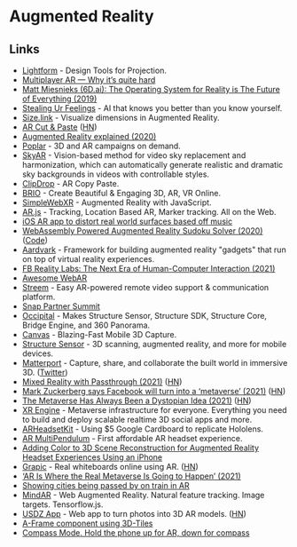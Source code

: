# Augmented Reality

## Links

- [Lightform](https://lightform.com/) - Design Tools for Projection.
- [Multiplayer AR — Why it’s quite hard](https://medium.com/6d-ai/multiplayer-ar-why-its-quite-hard-43efdb378418)
- [Matt Miesnieks (6D.ai): The Operating System for Reality is The Future of Everything (2019)](https://www.youtube.com/watch?v=ge5m-UhF6RU)
- [Stealing Ur Feelings](https://github.com/noahlevenson/stealing-ur-feelings) - AI that knows you better than you know yourself.
- [Size.link](https://size.link/) - Visualize dimensions in Augmented Reality.
- [AR Cut & Paste](https://github.com/cyrildiagne/ar-cutpaste) ([HN](https://news.ycombinator.com/item?id=23063486))
- [Augmented Reality explained (2020)](https://vas3k.com/blog/augmented_reality/)
- [Poplar](https://poplar.studio/) - 3D and AR campaigns on demand.
- [SkyAR](https://github.com/jiupinjia/SkyAR) - Vision-based method for video sky replacement and harmonization, which can automatically generate realistic and dramatic sky backgrounds in videos with controllable styles.
- [ClipDrop](https://clipdrop.co/) - AR Copy Paste.
- [BRIO](https://www.experience.briovr.com/) - Create Beautiful & Engaging 3D, AR, VR Online.
- [SimpleWebXR](https://github.com/Rufus31415/Simple-WebXR-Unity) - Augmented Reality with JavaScript.
- [AR.js](https://github.com/AR-js-org/AR.js) - Tracking, Location Based AR, Marker tracking. All on the Web.
- [iOS AR app to distort real world surfaces based off music](https://twitter.com/mattbierner/status/1333918742116397056)
- [WebAssembly Powered Augmented Reality Sudoku Solver (2020)](https://blog.scottlogic.com/2020/01/03/webassembly-sudoku-solver.html) ([Code](https://github.com/ColinEberhardt/wasm-sudoku-solver))
- [Aardvark](https://github.com/aardvarkxr/aardvark) - Framework for building augmented reality "gadgets" that run on top of virtual reality experiences.
- [FB Reality Labs: The Next Era of Human-Computer Interaction (2021)](https://tech.fb.com/inside-facebook-reality-labs-the-next-era-of-human-computer-interaction/)
- [Awesome WebAR](https://github.com/tobiasbueschel/awesome-WebAR)
- [Streem](https://www.streem.com/) - Easy AR-powered remote video support & communication platform.
- [Snap Partner Summit](https://snappartnersummit.com/)
- [Occipital](https://occipital.com/) - Makes Structure Sensor, Structure SDK, Structure Core, Bridge Engine, and 360 Panorama.
- [Canvas](https://canvas.io/) - Blazing-Fast Mobile 3D Capture.
- [Structure Sensor](https://structure.io/) - 3D scanning, augmented reality, and more for mobile devices.
- [Matterport](https://matterport.com/) - Capture, share, and collaborate the built world in immersive 3D. ([Twitter](https://twitter.com/Matterport))
- [Mixed Reality with Passthrough (2021)](https://developer.oculus.com/blog/mixed-reality-with-passthrough/) ([HN](https://news.ycombinator.com/item?id=27939264))
- [Mark Zuckerberg says Facebook will turn into a ‘metaverse’ (2021)](https://www.theverge.com/22588022/mark-zuckerberg-facebook-ceo-metaverse-interview) ([HN](https://news.ycombinator.com/item?id=27930791))
- [The Metaverse Has Always Been a Dystopian Idea (2021)](https://www.vice.com/en/article/v7eqbb/the-metaverse-has-always-been-a-dystopia) ([HN](https://news.ycombinator.com/item?id=28017330))
- [XR Engine](https://github.com/XRFoundation/XREngine) - Metaverse infrastructure for everyone. Everything you need to build and deploy scalable realtime 3D social apps and more.
- [ARHeadsetKit](https://github.com/philipturner/ARHeadsetKit) - Using $5 Google Cardboard to replicate Hololens.
- [AR MultiPendulum](https://github.com/philipturner/ar-multipendulum) - First affordable AR headset experience.
- [Adding Color to 3D Scene Reconstruction for Augmented Reality Headset Experiences Using an iPhone](https://github.com/philipturner/scene-color-reconstruction)
- [Grapic](https://www.grapic.co/) - Real whiteboards online using AR. ([HN](https://news.ycombinator.com/item?id=29225588))
- [‘AR Is Where the Real Metaverse Is Going to Happen’ (2021)](https://www.wired.com/story/john-hanke-niantic-augmented-reality-real-metaverse/)
- [Showing cities being passed by on train in AR](https://twitter.com/V_Kurbatov/status/1465311637771071490)
- [MindAR](https://github.com/hiukim/mind-ar-js) - Web Augmented Reality. Natural feature tracking. Image targets. Tensorflow.js.
- [USDZ App](https://usdz.app/) - Web app to turn photos into 3D AR models. ([HN](https://news.ycombinator.com/item?id=29764785))
- [A-Frame component using 3D-Tiles](https://github.com/nytimes/aframe-loader-3dtiles-component)
- [Compass Mode. Hold the phone up for AR, down for compass](https://twitter.com/AndrewHartAR/status/1499061786565386243)